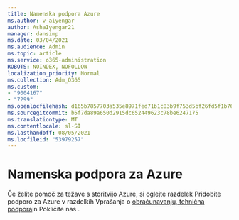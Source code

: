 ```yaml
---
title: Namenska podpora Azure
ms.author: v-aiyengar
author: AshaIyengar21
manager: dansimp
ms.date: 03/04/2021
ms.audience: Admin
ms.topic: article
ms.service: o365-administration
ROBOTS: NOINDEX, NOFOLLOW
localization_priority: Normal
ms.collection: Adm_O365
ms.custom:
- "9004167"
- "7299"
ms.openlocfilehash: d165b7857703a535e8971fed71b1c83b9f753d5bf26fd5f1b76fe583a6c61578
ms.sourcegitcommit: b5f7da89a650d2915dc652449623c78be6247175
ms.translationtype: MT
ms.contentlocale: sl-SI
ms.lasthandoff: 08/05/2021
ms.locfileid: "53979257"
---
```

# <a name="dedicated-azure-support"></a>Namenska podpora za Azure

Če želite pomoč za težave s storitvijo Azure, si oglejte razdelek Pridobite podporo za Azure v razdelkih Vprašanja o [obračunavanju, tehnična podpora](https://go.microsoft.com/fwlink/?linkid=2081348)in Pokličite nas .
